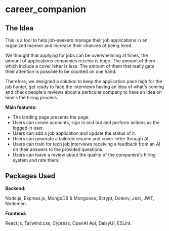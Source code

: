 # career_companion
## The Idea

This is a tool to help job-seekers manage their job applications in an organized manner and increase their chances of being hired.

We thought that applying for jobs can be overwhelming at times, the amount of applications companies receive is huge.
The amount of them which include a cover letter is less.
The amount of them that really gets their attention is possible to be counted on one hand.

Therefore, we designed a solution to keep the application pace high for the job hunter, get ready to face the interviews having an idea of what's coming and check people's reviews about a particular company to have an idea on how's the hiring process.

**Main features:**

- The landing page presents the page.
- Users can create accounts, sign in and out and perform actions as the logged in user.
- Users can add a job application and update the status of it.
- Users can generate a tailored resume and cover letter through AI.
- Users can train for tech job interviews receiving a feedback from an AI on their answers to the provided questions.
- Users can leave a review about the quality of the companies's hiring system and rate them.

## Packages Used

**Backend:**

Node.js, Express.js, MongoDB & Mongoose, Bcrypt, Dotenv, Jest, JWT, Nodemon.

**Frontend:**

React.js, Tailwind.css, Cypress, OpenAI Api, DaisyUI, ESLint.